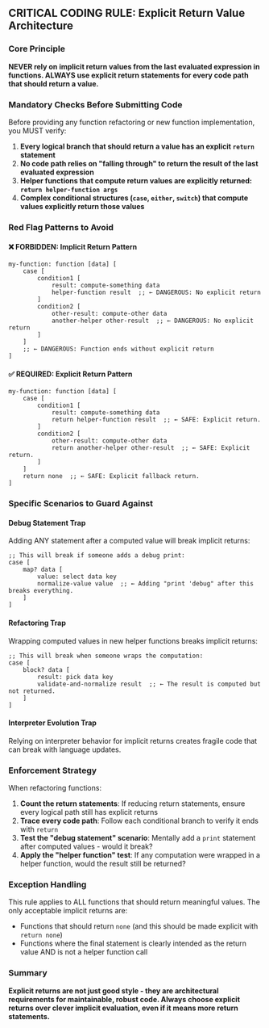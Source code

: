 ## CRITICAL CODING RULE: Explicit Return Value Architecture

### Core Principle
**NEVER rely on implicit return values from the last evaluated expression in functions.
ALWAYS use explicit return statements for every code path that should return a value.**

### Mandatory Checks Before Submitting Code

Before providing any function refactoring or new function implementation, you MUST verify:

1. **Every logical branch that should return a value has an explicit `return` statement**
2. **No code path relies on "falling through" to return the result of the last evaluated expression**
3. **Helper functions that compute return values are explicitly returned: `return helper-function args`**
4. **Complex conditional structures (`case`, `either`, `switch`) that compute values explicitly return those values**

### Red Flag Patterns to Avoid

#### ❌ FORBIDDEN: Implicit Return Pattern
```rebol
my-function: function [data] [
    case [
        condition1 [
            result: compute-something data
            helper-function result  ;; ← DANGEROUS: No explicit return
        ]
        condition2 [
            other-result: compute-other data
            another-helper other-result  ;; ← DANGEROUS: No explicit return
        ]
    ]
    ;; ← DANGEROUS: Function ends without explicit return
]
```

#### ✅ REQUIRED: Explicit Return Pattern
```rebol
my-function: function [data] [
    case [
        condition1 [
            result: compute-something data
            return helper-function result  ;; ← SAFE: Explicit return.
        ]
        condition2 [
            other-result: compute-other data
            return another-helper other-result  ;; ← SAFE: Explicit return.
        ]
    ]
    return none  ;; ← SAFE: Explicit fallback return.
]
```

### Specific Scenarios to Guard Against

#### Debug Statement Trap
Adding ANY statement after a computed value will break implicit returns:
```rebol
;; This will break if someone adds a debug print:
case [
    map? data [
        value: select data key
        normalize-value value  ;; ← Adding "print 'debug" after this breaks everything.
    ]
]
```

#### Refactoring Trap
Wrapping computed values in new helper functions breaks implicit returns:
```rebol
;; This will break when someone wraps the computation:
case [
    block? data [
        result: pick data key
        validate-and-normalize result  ;; ← The result is computed but not returned.
    ]
]
```

#### Interpreter Evolution Trap
Relying on interpreter behavior for implicit returns creates fragile code that can break with language updates.

### Enforcement Strategy

When refactoring functions:

1. **Count the return statements**: If reducing return statements, ensure every logical path still has explicit returns
2. **Trace every code path**: Follow each conditional branch to verify it ends with `return`
3. **Test the "debug statement" scenario**: Mentally add a `print` statement after computed values - would it break?
4. **Apply the "helper function" test**: If any computation were wrapped in a helper function, would the result still be returned?

### Exception Handling

This rule applies to ALL functions that should return meaningful values. The only acceptable implicit returns are:
- Functions that should return `none` (and this should be made explicit with `return none`)
- Functions where the final statement is clearly intended as the return value AND is not a helper function call

### Summary

**Explicit returns are not just good style - they are architectural requirements for maintainable, robust code. Always choose explicit returns over clever implicit evaluation, even if it means more return statements.**
